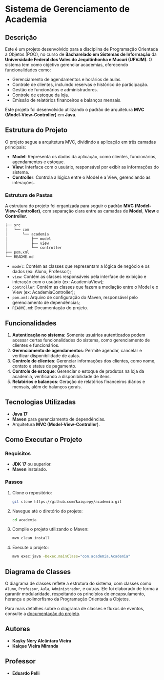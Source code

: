 # Sistema de Gerenciamento de Academia

## Descrição

Este é um projeto desenvolvido para a disciplina de Programação Orientada a Objetos (POO), no curso de **Bacharelado em Sistemas de Informação** da **Universidade Federal dos Vales do Jequitinhonha e Mucuri (UFVJM)**. O sistema tem como objetivo gerenciar academias, oferecendo funcionalidades como:

- Gerenciamento de agendamentos e horários de aulas.
- Controle de clientes, incluindo reservas e histórico de participação.
- Gestão de funcionários e administradores.
- Controle de estoque da loja.
- Emissão de relatórios financeiros e balanços mensais.

Este projeto foi desenvolvido utilizando o padrão de arquitetura **MVC (Model-View-Controller)** em **Java**.

## Estrutura do Projeto

O projeto segue a arquitetura MVC, dividindo a aplicação em três camadas principais:

- **Model**: Representa os dados da aplicação, como clientes, funcionários, agendamentos e estoque.
- **View**: Interface com o usuário, responsável por exibir as informações do sistema.
- **Controller**: Controla a lógica entre o Model e a View, gerenciando as interações.


### Estrutura de Pastas

A estrutura do projeto foi organizada para seguir o padrão **MVC (Model-View-Controller)**, com separação clara entre as camadas de **Model**, **View** e **Controller**.

```bash
├── src
│   └── com
│       └── academia
│           ├── model
│           ├── view   
│           └── controller
├── pom.xml
└── README.md
```

- `model`: Contém as classes que representam a lógica de negócio e os dados (ex: Aluno, Professor);
- `view`: Contém as classes responsáveis pela interface de exibição e interação com o usuário (ex: AcademiaView);
- `controller`: Contém as classes que fazem a mediação entre o Model e o View (ex: AcademiaController);
- `pom.xml`: Arquivo de configuração do Maven, responsável pelo gerenciamento de dependências;
- `README.md`: Documentação do projeto.


## Funcionalidades

1. **Autenticação no sistema**: Somente usuários autenticados podem acessar certas funcionalidades do sistema, como gerenciamento de clientes e funcionários.
2. **Gerenciamento de agendamentos**: Permite agendar, cancelar e verificar disponibilidade de aulas.
3. **Controle de clientes**: Gerenciar informações dos clientes, como nome, contato e status de pagamento.
4. **Controle de estoque**: Gerenciar o estoque de produtos na loja da academia, verificando a disponibilidade de itens.
5. **Relatórios e balanços**: Geração de relatórios financeiros diários e mensais, além de balanços gerais.

## Tecnologias Utilizadas

- **Java 17**
- **Maven** para gerenciamento de dependências.
- Arquitetura **MVC (Model-View-Controller)**.

## Como Executar o Projeto

### Requisitos

- **JDK 17** ou superior.
- **Maven** instalado.

### Passos

1. Clone o repositório:

    ```bash
    git clone https://github.com/kaiquepy/academia.git
    ```

2. Navegue até o diretório do projeto:

    ```bash
    cd academia
    ```

3. Compile o projeto utilizando o Maven:

    ```bash
    mvn clean install
    ```

4. Execute o projeto:

    ```bash
    mvn exec:java -Dexec.mainClass="com.academia.Academia"
    ```

## Diagrama de Classes

O diagrama de classes reflete a estrutura do sistema, com classes como `Aluno`, `Professor`, `Aula`, `Administrador`, e outras. Ele foi elaborado de forma a garantir modularidade, respeitando os princípios de encapsulamento, herança e polimorfismo da Programação Orientada a Objetos.

Para mais detalhes sobre o diagrama de classes e fluxos de eventos, consulte a [documentação do projeto](./docs/Projeto_POO_Academia.pdf).

## Autores

- **Kayky Nery Alcântara Vieira**
- **Kaique Vieira Miranda**

## Professor

- **Eduardo Pelli**